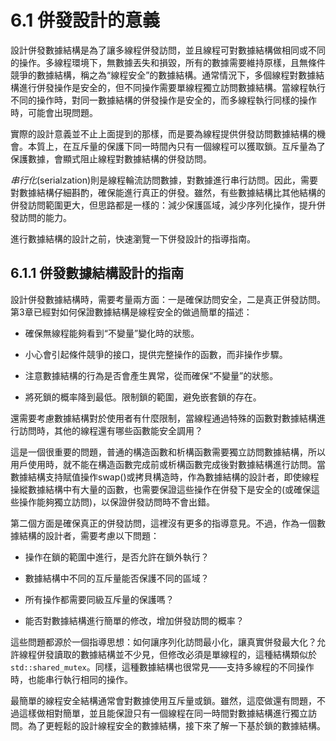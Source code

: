 # 6.1 併發設計的意義 

設計併發數據結構是為了讓多線程併發訪問，並且線程可對數據結構做相同或不同的操作。多線程環境下，無數據丟失和損毀，所有的數據需要維持原樣，且無條件競爭的數據結構，稱之為“線程安全”的數據結構。通常情況下，多個線程對數據結構進行併發操作是安全的，但不同操作需要單線程獨立訪問數據結構。當線程執行不同的操作時，對同一數據結構的併發操作是安全的，而多線程執行同樣的操作時，可能會出現問題。

實際的設計意義並不止上面提到的那樣，而是要為線程提供併發訪問數據結構的機會。本質上，在互斥量的保護下同一時間內只有一個線程可以獲取鎖。互斥量為了保護數據，會顯式阻止線程對數據結構的併發訪問。

*串行化*(serialzation)則是線程輪流訪問數據，對數據進行串行訪問。因此，需要對數據結構仔細斟酌，確保能進行真正的併發。雖然，有些數據結構比其他結構的併發訪問範圍更大，但思路都是一樣的：減少保護區域，減少序列化操作，提升併發訪問的能力。

進行數據結構的設計之前，快速瀏覽一下併發設計的指導指南。

## 6.1.1 併發數據結構設計的指南

設計併發數據結構時，需要考量兩方面：一是確保訪問安全，二是真正併發訪問。第3章已經對如何保證數據結構是線程安全的做過簡單的描述：

- 確保無線程能夠看到“不變量”變化時的狀態。

- 小心會引起條件競爭的接口，提供完整操作的函數，而非操作步驟。

- 注意數據結構的行為是否會產生異常，從而確保“不變量”的狀態。

- 將死鎖的概率降到最低。限制鎖的範圍，避免嵌套鎖的存在。

還需要考慮數據結構對於使用者有什麼限制，當線程通過特殊的函數對數據結構進行訪問時，其他的線程還有哪些函數能安全調用？

這是一個很重要的問題，普通的構造函數和析構函數需要獨立訪問數據結構，所以用戶使用時，就不能在構造函數完成前或析構函數完成後對數據結構進行訪問。當數據結構支持賦值操作swap()或拷貝構造時，作為數據結構的設計者，即使線程操縱數據結構中有大量的函數，也需要保證這些操作在併發下是安全的(或確保這些操作能夠獨立訪問)，以保證併發訪問時不會出錯。

第二個方面是確保真正的併發訪問，這裡沒有更多的指導意見。不過，作為一個數據結構的設計者，需要考慮以下問題：

- 操作在鎖的範圍中進行，是否允許在鎖外執行？

- 數據結構中不同的互斥量能否保護不同的區域？

- 所有操作都需要同級互斥量的保護嗎？

- 能否對數據結構進行簡單的修改，增加併發訪問的概率？

這些問題都源於一個指導思想：如何讓序列化訪問最小化，讓真實併發最大化？允許線程併發讀取的數據結構並不少見，但修改必須是單線程的，這種結構類似於`std::shared_mutex`。同樣，這種數據結構也很常見——支持多線程的不同操作時，也能串行執行相同的操作。

最簡單的線程安全結構通常會對數據使用互斥量或鎖。雖然，這麼做還有問題，不過這樣做相對簡單，並且能保證只有一個線程在同一時間對數據結構進行獨立訪問。為了更輕鬆的設計線程安全的數據結構，接下來了解一下基於鎖的數據結構。

